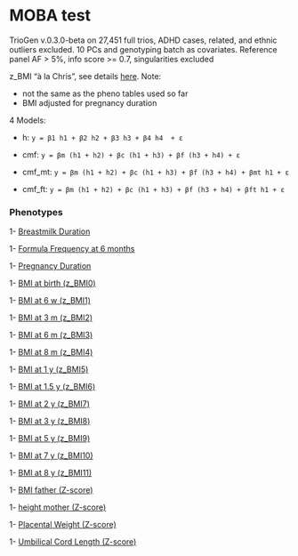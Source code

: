 # MOBA test

TrioGen v.0.3.0-beta on 27,451 full trios, ADHD cases, related, and ethnic outliers excluded. 10 PCs and genotyping batch as covariates. Reference panel AF > 5%, info score >= 0.7, singularities excluded

z_BMI “à la Chris”, see details [here](../pheno/plots.md). Note:
- not the same as the pheno tables used so far
- BMI adjusted for pregnancy duration


4 Models:

- h: `y = β1 h1 + β2 h2 + β3 h3 + β4 h4  + ε`

- cmf: `y = βm (h1 + h2) + βc (h1 + h3) + βf (h3 + h4) + ε`

- cmf_mt: `y = βm (h1 + h2) + βc (h1 + h3) + βf (h3 + h4) + βmt h1 + ε`

- cmf_ft: `y = βm (h1 + h2) + βc (h1 + h3) + βf (h3 + h4) + βft h1 + ε`

### Phenotypes

1- [Breastmilk Duration](breastmilk_duration.md)

1- [Formula Frequency at 6 months](formula_freq_6m.md)

1- [Pregnancy Duration](pregnancy_duration.md)

1- [BMI at birth (z_BMI0)](z_bmi0.md)

1- [BMI at 6 w (z_BMI1)](z_bmi1.md)

1- [BMI at 3 m (z_BMI2)](z_bmi2.md)

1- [BMI at 6 m (z_BMI3)](z_bmi3.md)

1- [BMI at 8 m (z_BMI4)](z_bmi4.md)

1- [BMI at 1 y (z_BMI5)](z_bmi5.md)

1- [BMI at 1.5 y (z_BMI6)](z_bmi6.md)

1- [BMI at 2 y (z_BMI7)](z_bmi7.md)

1- [BMI at 3 y (z_BMI8)](z_bmi8.md)

1- [BMI at 5 y (z_BMI9)](z_bmi9.md)

1- [BMI at 7 y (z_BMI10)](z_bmi10.md)

1- [BMI at 8 y (z_BMI11)](z_bmi11.md)

1- [BMI father (Z-score)](z_father_bmi.md)

1- [height mother (Z-score)](z_mother_height.md)

1- [Placental Weight (Z-score)](z_placenta_weight.md)

1- [Umbilical Cord Length (Z-score)](z_umbilical_chord_length.md)
